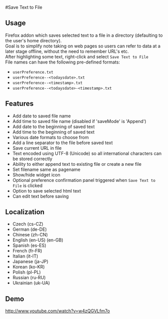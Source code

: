 #Save Text to File

## Usage
Firefox addon which saves selected text to a file in a directory (defaulting to the user's home directory).<br/>
Goal is to simplify note taking on web pages so users can refer to data at a later stage offline, without the need to remember URL's etc.<br/>
After highlighting some text, right-click and select `Save Text to File`<br/>
File names can have the following pre-defined formats:
- `userPreference.txt`
- `userPreference--<todaysdate>.txt`
- `userPreference--<timestamp>.txt`
- `userPreference--<todaysdate>-<timestamp>.txt`

## Features
- Add date to saved file name
- Add time to saved file name (disabled if 'saveMode' is 'Append')
- Add date to the beginning of saved text
- Add time to the beginning of saved text
- Various date formats to choose from
- Add a line separator to the file before saved text
- Save current URL in file
- Text encoded using UTF-8 (Unicode) so all international characters can be stored correctly
- Ability to either append text to existing file or create a new file
- Set filename same as pagename
- Show/hide widget icon
- Optional preference confirmation panel triggered when `Save Text to File` is clicked
- Option to save selected html text
- Can edit text before saving

## Localization
- Czech (cs-CZ)
- German (de-DE)
- Chinese (zh-CN)
- English (en-US) (en-GB)
- Spanish (es-ES)
- French (fr-FR)
- Italian (it-IT)
- Japanese (ja-JP)
- Korean (ko-KR)
- Polish (pl-PL)
- Russian (ru-RU)
- Ukrainian (uk-UA)

## Demo
http://www.youtube.com/watch?v=w4zQGVLfm7o
